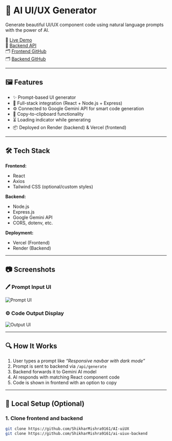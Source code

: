 # 🧠 AI UI/UX Generator

Generate beautiful UI/UX component code using natural language prompts with the power of AI.

🚀 [Live Demo](https://ai-uiux-olive.vercel.app/)  
🔗 [Backend API](https://ai-uiux-backend.onrender.com)  
🗂️ [Frontend GitHub](https://github.com/ShikharMishra9161/AI-uiUX)  
🗂️ [Backend GitHub](https://github.com/ShikharMishra9161/AI-uiUx/tree/main/server)

---

## 🖼️ Features

- ✨ Prompt-based UI generator
- 🔌 Full-stack integration (React + Node.js + Express)
- ⚙️ Connected to Google Gemini API for smart code generation
- 🔄 Copy-to-clipboard functionality
- ⏳ Loading indicator while generating
- 📦 Deployed on Render (backend) & Vercel (frontend)

---

## 🛠️ Tech Stack

**Frontend:**  
- React  
- Axios  
- Tailwind CSS (optional/custom styles)

**Backend:**  
- Node.js  
- Express.js  
- Google Gemini API  
- CORS, dotenv, etc.

**Deployment:**  
- Vercel (Frontend)  
- Render (Backend)

---

## 📷 Screenshots

### 🖊️ Prompt Input UI
![Prompt UI](<img width="1846" height="859" alt="Screenshot 2025-08-02 210851" src="https://github.com/user-attachments/assets/b279e533-d9fc-4ce9-98b6-57cb53989937" />
)

### ⚙️ Code Output Display
![Output UI](<img width="580" height="423" alt="image" src="https://github.com/user-attachments/assets/41470453-707e-49fd-af15-e5b12108f9f8" />
)

---

## 🔍 How It Works

1. User types a prompt like _“Responsive navbar with dark mode”_
2. Prompt is sent to backend via `/api/generate`
3. Backend forwards it to Gemini AI model
4. AI responds with matching React component code
5. Code is shown in frontend with an option to copy

---

## 🧪 Local Setup (Optional)

### 1. Clone frontend and backend

```bash
git clone https://github.com/ShikharMishra9161/AI-uiUX
git clone https://github.com/ShikharMishra9161/ai-uiux-backend

